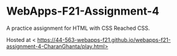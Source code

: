# WebApps-F21-Assignment-4
A practice assignment for HTML with CSS
Reached CSS.

Hosted at < https://44-563-webapps-f21.github.io/webapps-f21-assignment-4-CharanGhanta/play.html>
